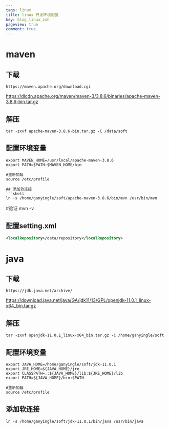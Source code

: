 ```yaml
---
tags: linux
title: linux 开发环境配置
key: blog_linux_zsh
pageview: true
comment: true
---
```


# maven


## 下载
```
https://maven.apache.org/download.cgi
```
https://dlcdn.apache.org/maven/maven-3/3.8.6/binaries/apache-maven-3.8.6-bin.tar.gz

## 解压
```shell
tar -zxvf apache-maven-3.8.6-bin.tar.gz -C /data/soft
```

## 配置环境变量
```shell
export MAVEN_HOME=/usr/local/apache-maven-3.8.6
export PATH=$PATH:$MAVEN_HOME/bin

#重新加载
source /etc/profile

## 添加软连接
```shell
ln -s /home/ganyingle/soft/apache-maven-3.8.6/bin/mvn /usr/bin/mvn
```

#验证
mvn -v

## 配置setting.xml
```xml
<localRepository>/data/repository</localRepository>
```



# java

## 下载
```shell
https://jdk.java.net/archive/
```

https://download.java.net/java/GA/jdk11/13/GPL/openjdk-11.0.1_linux-x64_bin.tar.gz
## 解压
```shell
tar -zxvf openjdk-11.0.1_linux-x64_bin.tar.gz -C /home/ganyingle/soft
```

## 配置环境变量
```shell
export JAVA_HOME=/home/ganyingle/soft/jdk-11.0.1
export JRE_HOME=${JAVA_HOME}/jre
export CLASSPATH=.:${JAVA_HOME}/lib:${JRE_HOME}/lib
export PATH=${JAVA_HOME}/bin:$PATH

#重新加载
source /etc/profile
```

## 添加软连接
```shell
ln -s /home/ganyingle/soft/jdk-11.0.1/bin/java /usr/bin/java
```
